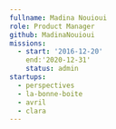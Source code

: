 ```yaml
---
fullname: Madina Nouioui
role: Product Manager  
github: MadinaNouioui
missions:
  - start: '2016-12-20'
    end:'2020-12-31'
    status: admin
startups:
  - perspectives
  - la-bonne-boite
  - avril 
  - clara
---
```

